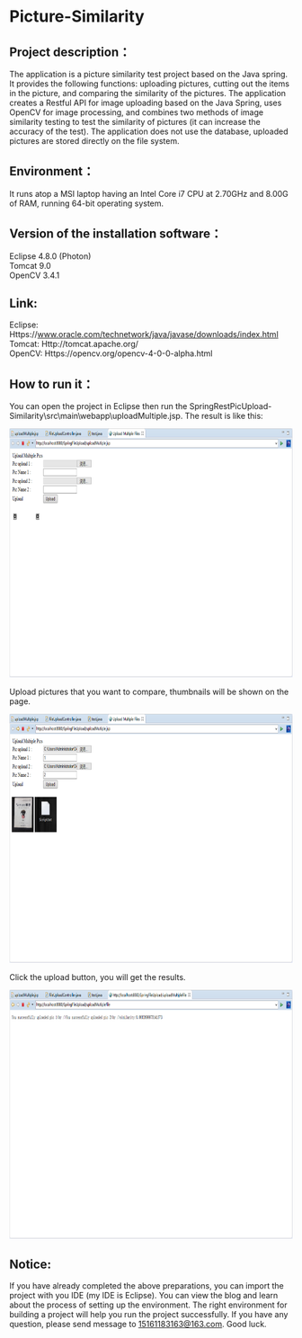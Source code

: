 # Picture-Similarity
## Project description：
  The application is a picture similarity test project based on the Java spring. It provides the following functions: uploading pictures, cutting out the items in the picture, and comparing the similarity of the pictures. The application creates a Restful API for image uploading based on the Java Spring, uses OpenCV for image processing, and combines two methods of image similarity testing to test the similarity of pictures (it can increase the accuracy of the test). The application does not use the database, uploaded pictures are stored directly on the file system.
## Environment：
  It runs atop a MSI laptop having an Intel Core i7 CPU at 2.70GHz and 8.00G of RAM, running 64-bit operating system.
## Version of the installation software：
  Eclipse 4.8.0 (Photon)    
  Tomcat 9.0   
  OpenCV 3.4.1
## Link:
  Eclipse: Https://www.oracle.com/technetwork/java/javase/downloads/index.html     
  Tomcat: Http://tomcat.apache.org/     
  OpenCV: Https://opencv.org/opencv-4-0-0-alpha.html
## How to run it：
  You can open the project in Eclipse then run the SpringRestPicUpload-Similarity\src\main\webapp\uploadMultiple.jsp.
The result is like this:
<div align=center><img width="784" height="443" src="https://github.com/Northeastern-University-Blockchain/Picture-Similarity/blob/master/img-folder/Pic1.png"/></div> 

  Upload pictures that you want to compare, thumbnails will be shown on the page.
<div align=center><img width="784" height="443" src="https://github.com/Northeastern-University-Blockchain/Picture-Similarity/blob/master/img-folder/Pic2.png"/></div> 

  Click the upload button, you will get the results.
<div align=center><img width="784" height="443" src="https://github.com/Northeastern-University-Blockchain/Picture-Similarity/blob/master/img-folder/Pic3.png"/></div> 
    
## Notice:
  If you have already completed the above preparations, you can import the project with you IDE (my IDE is Eclipse). You can view the blog  and learn about the process of setting up the environment. The right environment for building a project will help you run the project   successfully.
  If you have any question, please send message to 15161183163@163.com. Good luck.
